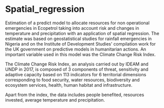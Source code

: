 # Spatial_regression
Estimation of a predict model to allocate resources for non operational emergencies in Ecopetrol taking into account risk and changes in temperature and precipitation with an application of spatial regression. The estimate was based on geostatistical studies for rainfall emergencies in Nigeria and on the Institute of Development Studies' compilation work for the UK government on predictive models in humanitarian actions. An important variable used in this model was the Climate Change Risk Index. 

The Climate Change Risk Index, an analysis carried out by IDEAM and UNDP in 2017, is composed of 3 components of threat, sensitivity and adaptive capacity based on 113 indicators for 6 territorial dimensions corresponding to food security, water resources, biodiversity and ecosystem services, health, human habitat and infrastructure.


Apart from the index, the data includes people benefited, resources invested, average temperature and precipitation.
